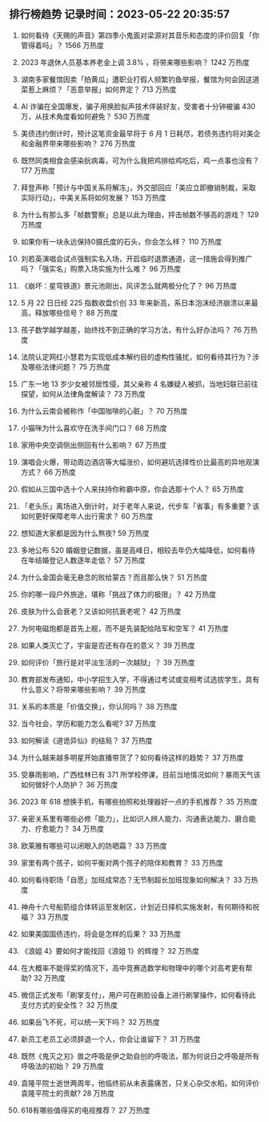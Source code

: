 
## 排行榜趋势 记录时间：2023-05-22 20:35:57
  
  1. 如何看待《天赐的声音》第四季小鬼面对梁源对其音乐和态度的评价回复「你管得着吗」？ 1566 万热度
    
  2. 2023 年退休人员基本养老金上调 3.8% ，将带来哪些影响？ 1242 万热度
    
  3. 湖南多家餐馆因卖「拍黄瓜」遭职业打假人频繁钓鱼举报，餐馆为何会因这道菜惹上麻烦？「恶意举报」如何界定？ 713 万热度
    
  4. AI 诈骗在全国爆发，骗子用换脸拟声技术佯装好友，受害者十分钟被骗 430 万，从技术角度看如何避免？ 530 万热度
    
  5. 美债违约倒计时，预计这笔资金最早将于 6 月 1 日耗尽，若债务违约将对美企和金融界带来哪些影响？ 276 万热度
    
  6. 既然同类相食会感染䏓病毒，可为什么我把鸡排给鸡吃后，鸡一点事也没有？ 177 万热度
    
  7. 拜登声称「预计与中国关系将解冻」，外交部回应「美应立即撤销制裁，采取实际行动」，中美关系将如何发展？ 153 万热度
    
  8. 为什么有那么多「帧数警察」总是以此为理由，抨击帧数不够高的游戏？ 129 万热度
    
  9. 如果你有一块永远保持0摄氏度的石头，你会怎么样？ 110 万热度
    
  10. 刘若英演唱会试点强制实名入场，开启临时退票通道，这一措施会得到推广吗？「强实名」购票入场实施为什么难？ 96 万热度
    
  11. 《崩坏：星穹铁道》景元池刚出，风评怎么就两极分化了？ 96 万热度
    
  12. 5 月 22 日日经 225 指数收盘价创 33 年来新高，系日本泡沫经济崩溃以来最高，释放哪些信号？ 88 万热度
    
  13. 孩子数学越学越差，始终找不到正确的学习方法，有什么好办法吗？ 76 万热度
    
  14. 法院认定网红小慧君为实现低成本解约目的虚构性骚扰，如何看待其行为？涉及哪些法律问题？ 75 万热度
    
  15. 广东一地 13 岁少女被邻居性侵，其父亲称 4 名嫌疑人被抓，当地妇联已前往探望，如何从法律角度解读？ 73 万热度
    
  16. 为什么云南会被称作「中国咖啡的心脏」？ 70 万热度
    
  17. 小猫咪为什么喜欢守在洗手间门口？ 68 万热度
    
  18. 家用中央空调侧出侧回有什么影响？ 67 万热度
    
  19. 演唱会火爆，带动周边酒店等大幅涨价，如何避坑选择性价比最高的异地观演方式？ 66 万热度
    
  20. 假如从三国中选十个人来扶持你称霸中原，你会选那十个人？ 65 万热度
    
  21. 「老头乐」离场进入倒计时，对于老年人来说，代步车「省事」有多重要？该如何更好保障老年人出行需求？ 60 万热度
    
  22. 想知道大家都是因为什么熬夜? 59 万热度
    
  23. 多地公布 520 婚姻登记数据，虽是高峰日，相较去年仍大幅降低，如何看待在年结婚登记人数逐年走低？ 57 万热度
    
  24. 为什么金国会毫无悬念的败给蒙古？而且那么快？ 51 万热度
    
  25. 你的哪一段户外旅途，堪称「挑战了体力的极限」？ 42 万热度
    
  26. 皮肤为什么会衰老？又该如何抗衰老呢？ 42 万热度
    
  27. 为何电磁炮都是首先上舰，而不是先装配给陆军和空军？ 41 万热度
    
  28. 如果人类灭亡了，宇宙是否还有存在的意义？ 39 万热度
    
  29. 如何评价「旅行是对平淡生活的一次越狱」？ 39 万热度
    
  30. 教育部发布通知，中小学招生入学，不得通过考试或变相考试选拔学生，具有什么意义？将带来哪些影响？ 39 万热度
    
  31. 关系的本质是「价值交换」，你认同吗？ 38 万热度
    
  32. 当今社会，学历和能力怎么看呢? 37 万热度
    
  33. 如何解读《道诡异仙》的结局？ 37 万热度
    
  34. 为什么越来越多明星开始直播带货了？如何看待这样的趋势？ 37 万热度
    
  35. 受暴雨影响，广西桂林已有 371 所学校停课，目前当地情况如何？暴雨天气该如何做好个人防护？ 36 万热度
    
  36. 2023 年 618 想换手机，有哪些拍照和处理器好一点的手机推荐？ 35 万热度
    
  37. 亲密关系里有哪些必修「能力」，比如识人辨人能力、沟通表达能力、磨合能力、疗愈能力？ 34 万热度
    
  38. 欧莱雅有哪些可以闭眼入的防晒霜？ 33 万热度
    
  39. 家里有两个孩子，如何平衡对两个孩子的陪伴和教育？ 33 万热度
    
  40. 如何看待职场「自愿」加班成常态？无节制超长加班现象如何解决？ 33 万热度
    
  41. 神舟十六号船箭组合体转运至发射区，计划近日择机实施发射，有何期待和祝福？ 33 万热度
    
  42. 如果美国国债违约，将会是怎样的后果？ 33 万热度
    
  43. 《浪姐 4》要如何才能找回《浪姐 1》的辉煌？ 32 万热度
    
  44. 在大概率不能得奖的情况下，高中竞赛选数学和物理中的哪个对高考更有帮助? 32 万热度
    
  45. 微信正式发布「刷掌支付」，用户可在刷脸设备上进行刷掌操作，如何看待此支付方式的安全性？ 32 万热度
    
  46. 如果岳飞不死，可以统一天下吗？ 32 万热度
    
  47. 新员工老员工必须辞退一个人，你会让谁留下？ 31 万热度
    
  48. 既然《鬼灭之刃》兽之呼吸是伊之助自创的呼吸法，那为何说日之呼吸是所有呼吸法的初始？ 29 万热度
    
  49. 袁隆平院士逝世两周年，他临终前从未表露痛苦，只关心杂交水稻，如何评价袁隆平院士的贡献? 28 万热度
    
  50. 618有哪些值得买的电视推荐？ 27 万热度
    